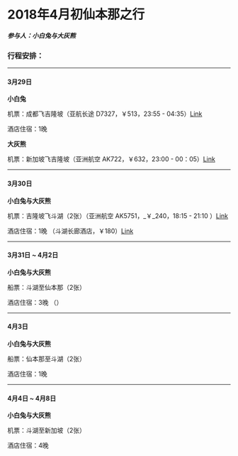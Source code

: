 # 2018年4月初仙本那之行

_**参与人：小白兔与大灰熊**_

### 行程安排：

---

#### 3月29日

**小白兔**

机票：成都飞吉隆坡（亚航长途 D7327，￥513，23:55 - 04:35）[Link](https://sijipiao.fliggy.com/ie/cheap_Flight_Search.htm?depCityName=%B3%C9%B6%BC&depCity=CTU&arrCityName=%BC%AA%C2%A1%C6%C2&arrCity=KUL&depDate=2018-03-29&range=15 )

酒店住宿：1晚

**大灰熊**

机票：新加坡飞吉隆坡（亚洲航空 AK722，￥632，23:00 - 00：05）[Link](https://sijipiao.fliggy.com/ie/flight_search_result.htm?searchBy=1278&tripType=0&depCityName=%D0%C2%BC%D3%C6%C2&depCity=SIN&arrCityName=%BC%AA%C2%A1%C6%C2&arrCity=KUL&depDate=2018-03-29&arrDate=)

---

#### 3月30日

**小白兔与大灰熊**

机票：吉隆坡飞斗湖（2张）（亚洲航空 AK5751，\_￥\_240，18:15 - 21:10 ）[Link](https://sijipiao.fliggy.com/ie/flight_search_result.htm?searchBy=1278&tripType=0&depCityName=%BC%AA%C2%A1%C6%C2&depCity=KUL&arrCityName=%B6%B7%BA%FE&arrCity=TWU&depDate=2018-03-30&arrDate=)

酒店住宿：1晚 （斗湖长廊酒店，￥180）[Link](http://hotel.fliggy.com/hotel_detail2.htm?spm=181.7087309.0.0.50236e9eqQqBwP&searchBy=&shid=50442348&city=903697&checkIn=2018-02-23&checkOut=2018-02-24&searchId=1368f5efd168486aac0e9f6e84571c7b&roomNum=1&aNum_1=2&cNum_1=0)

---

#### 3月31日 ~ 4月2日

**小白兔与大灰熊**

船票：斗湖至仙本那（2张）

酒店住宿：3晚 （）

---

#### 4月3日

**小白兔与大灰熊**

船票：仙本那至斗湖（2张）

酒店住宿：1晚

---

#### 4月4日 ~ 4月8日

**小白兔与大灰熊**

机票：斗湖至新加坡（2张）

酒店住宿：4晚

